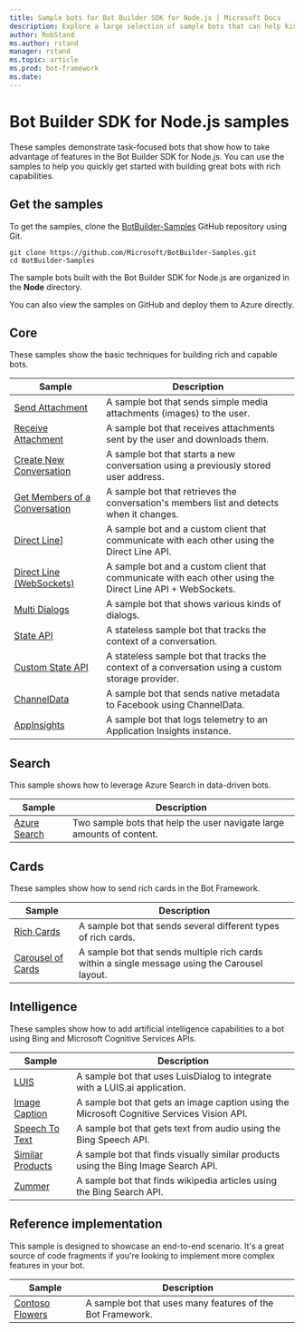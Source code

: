 ```yaml
---
title: Sample bots for Bot Builder SDK for Node.js | Microsoft Docs
description: Explore a large selection of sample bots that can help kickstart your bot development with the Bot Builder SDK for Node.js.
author: RobStand
ms.author: rstand
manager: rstand
ms.topic: article
ms.prod: bot-framework
ms.date: 
---
```

# Bot Builder SDK for Node.js samples

These samples demonstrate task-focused bots that show how to take advantage of features in the Bot Builder SDK for Node.js. You can use the samples to help you quickly get started with building great bots with rich capabilities.

## Get the samples
To get the samples, clone the [BotBuilder-Samples](https://github.com/Microsoft/BotBuilder-Samples) GitHub repository using Git.

```
git clone https://github.com/Microsoft/BotBuilder-Samples.git
cd BotBuilder-Samples
```

The sample bots built with the Bot Builder SDK for Node.js are organized in the **Node** directory.

You can also view the samples on GitHub and deploy them to Azure directly.

## Core
These samples show the basic techniques for building rich and capable bots.

Sample | Description
------------ | ------------- 
[Send Attachment](https://github.com/Microsoft/BotBuilder-Samples/tree/master/Node/core-SendAttachment) | A sample bot that sends simple media attachments (images) to the user. 
[Receive Attachment](https://github.com/Microsoft/BotBuilder-Samples/tree/master/Node/core-ReceiveAttachment) | A sample bot that receives attachments sent by the user and downloads them. 
[Create New Conversation](https://github.com/Microsoft/BotBuilder-Samples/tree/master/Node/core-CreateNewConversation)  | A sample bot that starts a new conversation using a previously stored user address.
[Get Members of a Conversation](https://github.com/Microsoft/BotBuilder-Samples/tree/master/Node/core-GetConversationMembers) | A sample bot that retrieves the conversation's members list and detects when it changes. 
[Direct Line](https://github.com/Microsoft/BotBuilder-Samples/tree/master/Node/core-DirectLine)] | A sample bot and a custom client that communicate with each other using the Direct Line API. 
[Direct Line (WebSockets)](https://github.com/Microsoft/BotBuilder-Samples/tree/master/Node/core-DirectLineWebSockets) | A sample bot and a custom client that communicate with each other using the Direct Line API + WebSockets. 
[Multi Dialogs](https://github.com/Microsoft/BotBuilder-Samples/tree/master/Node/core-MultiDialogs) | A sample bot that shows various kinds of dialogs.
[State API](https://github.com/Microsoft/BotBuilder-Samples/tree/master/Node/core-State) | A stateless sample bot that tracks the context of a conversation.
[Custom State API](https://github.com/Microsoft/BotBuilder-Samples/tree/master/Node/core-CustomState) | A stateless sample bot that tracks the context of a conversation using a custom storage provider.
[ChannelData](https://github.com/Microsoft/BotBuilder-Samples/tree/master/Node/core-ChannelData) | A sample bot that sends native metadata to Facebook using ChannelData.
[AppInsights](https://github.com/Microsoft/BotBuilder-Samples/tree/master/Node/core-AppInsights) | A sample bot that logs telemetry to an Application Insights instance.

## Search
This sample shows how to leverage Azure Search in data-driven bots.

Sample | Description
------------ | -------------
[Azure Search](https://github.com/Microsoft/BotBuilder-Samples/tree/master/Node/demo-Search) | Two sample bots that help the user navigate large amounts of content.


## Cards
These samples show how to send rich cards in the Bot Framework.

Sample | Description
------------ | -------------
[Rich Cards](https://github.com/Microsoft/BotBuilder-Samples/tree/master/Node/cards-RichCards) | A sample bot that sends several different types of rich cards.
[Carousel of Cards](https://github.com/Microsoft/BotBuilder-Samples/tree/master/Node/cards-CarouselCards) | A sample bot that sends multiple rich cards within a single message using the Carousel layout.

## Intelligence
These samples show how to add artificial intelligence capabilities to a bot using Bing and Microsoft Cognitive Services APIs.

Sample | Description
------------ | -------------
[LUIS](https://github.com/Microsoft/BotBuilder-Samples/tree/master/Node/intelligence-LUIS) | A sample bot that uses LuisDialog to integrate with a LUIS.ai application.
[Image Caption](https://github.com/Microsoft/BotBuilder-Samples/tree/master/Node/intelligence-ImageCaption) | A sample bot that gets an image caption using the Microsoft Cognitive Services Vision API.
[Speech To Text](https://github.com/Microsoft/BotBuilder-Samples/tree/master/Node/intelligence-SpeechToText)  | A sample bot that gets text from audio using the Bing Speech API.
[Similar Products](https://github.com/Microsoft/BotBuilder-Samples/tree/master/Node/intelligence-SimilarProducts) | A sample bot that finds visually similar products using the Bing Image Search API. 
[Zummer](https://github.com/Microsoft/BotBuilder-Samples/tree/master/Node/intelligence-Zummer) | A sample bot that finds wikipedia articles using the Bing Search API.

## Reference implementation
This sample is designed to showcase an end-to-end scenario. It's a great source of code fragments if you're looking to implement more complex features in your bot.

Sample | Description
------------ | -------------
[Contoso Flowers](https://github.com/Microsoft/BotBuilder-Samples/tree/master/Node/demo-ContosoFlowers) | A sample bot that uses many features of the Bot Framework.